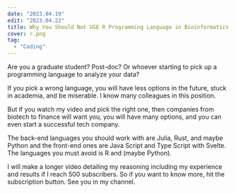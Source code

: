 ```yaml
---
date: "2023.04.19"
edit: "2023.04.22"
title: Why You Should Not USE R Programming Language in Bioinformatics.
cover: r.png
tag:
  - "Coding"
---
```


Are you a graduate student? Post-doc? Or whoever starting to pick up a programming language to analyze your data?

If you pick a wrong language, you will have less options in the future, stuck in academia, and be miserable. I know many colleagues in this position.

But if you watch my video and pick the right one, then companies from biotech to finance will want you, you will have many options, and you can even start a successful tech company.

The back-end languages you should work with are Julia, Rust, and maybe Python and the front-end ones are Java Script and Type Script with Svelte. The languages you must avoid is R and (maybe Python).

I will make a longer video detailing my reasoning including my experience and results if I reach 500 subscribers. So if you want to know more, hit the subscription button. See you in my channel.
